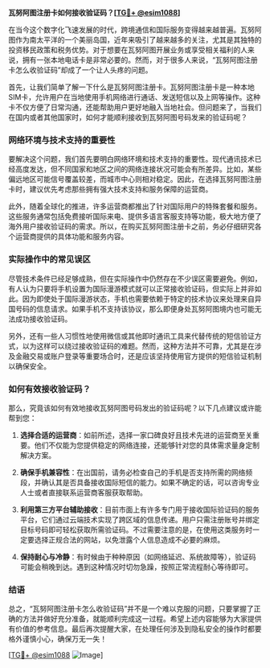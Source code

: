 **瓦努阿图注册卡如何接收验证码？[[TG💪+ @esim1088](https://t.me/s/esim1088)]**

在当今这个数字化飞速发展的时代，跨境通信和国际服务变得越来越普遍。瓦努阿图作为南太平洋的一个美丽岛国，近年来吸引了越来越多的关注，尤其是其独特的投资移民政策和税务优势。对于想要在瓦努阿图开展业务或享受相关福利的人来说，拥有一张本地电话卡是非常必要的。然而，对于很多人来说，“瓦努阿图注册卡怎么收验证码”却成了一个让人头疼的问题。

首先，让我们简单了解一下什么是瓦努阿图注册卡。瓦努阿图注册卡是一种本地SIM卡，允许用户在当地使用手机网络进行通话、发送短信以及上网等操作。这种卡不仅方便了日常沟通，还能帮助用户更好地融入当地社会。但问题来了，当我们在国内或者其他国家时，如何才能顺利接收到瓦努阿图号码发来的验证码呢？

### 网络环境与技术支持的重要性

要解决这个问题，我们首先要明白网络环境和技术支持的重要性。现代通讯技术已经高度发达，但不同国家和地区之间的网络连接状况可能会有所差异。比如，某些偏远地区可能信号覆盖较差，而城市中心则相对稳定。因此，在选择瓦努阿图注册卡时，建议优先考虑那些拥有强大技术支持和服务保障的运营商。

此外，随着全球化的推进，许多运营商都推出了针对国际用户的特殊套餐和服务。这些服务通常包括免费接听国际来电、提供多语言客服支持等功能，极大地方便了海外用户接收验证码的需求。所以，在购买瓦努阿图注册卡之前，务必仔细研究各个运营商提供的具体功能和服务内容。

### 实际操作中的常见误区

尽管技术条件已经足够成熟，但在实际操作中仍然存在不少误区需要避免。例如，有人认为只要将手机设置为国际漫游模式就可以正常接收验证码，但实际上并非如此。因为即使处于国际漫游状态，手机也需要依赖于特定的技术协议来处理来自异国号码的信息请求。如果手机不支持该协议，那么即便身处瓦努阿图境内也可能无法成功接收验证码。

另外，还有一些人习惯性地使用微信或其他即时通讯工具来代替传统的短信验证方式，以为这样可以绕过接收验证码的难题。然而，这种方法并不可靠，尤其是在涉及金融交易或账户登录等重要场合时，还是应该坚持使用官方提供的短信验证机制以确保安全。

### 如何有效接收验证码？

那么，究竟该如何有效地接收瓦努阿图号码发出的验证码呢？以下几点建议或许能帮到您：

1. **选择合适的运营商**：如前所述，选择一家口碑良好且技术先进的运营商至关重要。他们不仅能为您提供稳定的网络连接，还能够针对您的具体需求量身定制解决方案。
   
2. **确保手机兼容性**：在出国前，请务必检查自己的手机是否支持所需的网络频段，并确认其是否具备接收国际短信的能力。如果不确定的话，可以咨询专业人士或者直接联系运营商客服获取帮助。

3. **利用第三方平台辅助接收**：目前市面上有许多专门用于接收国际验证码的服务平台，它们通过云端技术实现了跨区域的信息传递。用户只需注册账号并绑定目标号码即可轻松获取所需验证码。不过需要注意的是，在使用这类服务时一定要选择正规合法的网站，以免泄露个人信息造成不必要的麻烦。

4. **保持耐心与冷静**：有时候由于种种原因（如网络延迟、系统故障等），验证码可能会稍晚到达。遇到这种情况时切勿急躁，按照正常流程耐心等待即可。

### 结语

总之，“瓦努阿图注册卡怎么收验证码”并不是一个难以克服的问题，只要掌握了正确的方法并做好充分准备，就能顺利完成这一过程。希望上述内容能够为大家提供有价值的参考信息。最后再次提醒大家，在处理任何涉及到隐私安全的操作时都要格外谨慎小心，确保万无一失！

[[TG💪+ @esim1088](https://t.me/s/esim1088) ![Image](https://i.postimg.cc/4NQfJmqS/Snipaste-2025-05-13-00-14-12.png)]